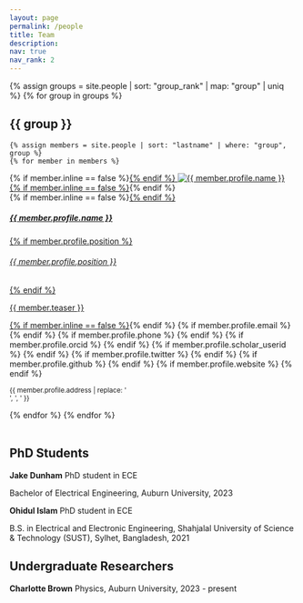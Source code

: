 ```yaml
---
layout: page
permalink: /people
title: Team
description: 
nav: true
nav_rank: 2
---
```


{% assign groups = site.people | sort: "group_rank" | map: "group" | uniq %}
{% for group in groups %}
## {{ group }}

    {% assign members = site.people | sort: "lastname" | where: "group", group %}
    {% for member in members %}
<p>
    <div class="card {% if member.inline == false %}hoverable{% endif %}">
        <div class="row no-gutters">
            <div class="col-sm-4 col-md-3">
            	{% if member.inline == false %}<a href="{{ member.url | relative_url }}">{% endif %}
                <img src="{{ '/assets/img/' | append: member.profile.image | relative_url }}" class="card-img img-fluid" alt="{{ member.profile.name }}" />
            	{% if member.inline == false %}</a>{% endif %}
            </div>
            <div class="team col-sm-8 col-md-9">
                <div class="card-body">
                    {% if member.inline == false %}<a href="{{ member.url | relative_url }}">{% endif %}
                    <h5 class="card-title">{{ member.profile.name }}</h5>
                    {% if member.profile.position %}<h6 class="card-subtitle mb-2 text-muted">{{ member.profile.position }}</h6>{% endif %}
                    <p class="card-text">
                        {{ member.teaser }}
                    </p>
                    {% if member.inline == false %}</a>{% endif %}
                    {% if member.profile.email %}
                        <a href="mailto:{{ member.profile.email }}" class="card-link"><i class="fas fa-envelope"></i></a>
                    {% endif %}
                    {% if member.profile.phone %}
                        <a href="tel:{{ member.profile.phone }}" class="card-link"><i class="fas fa-phone"></i></a>
                    {% endif %}
                    {% if member.profile.orcid %}
                        <a href="https://orcid.org/{{ site.orcid_id }}" title="ORCID"><i class="ai ai-orcid"></i></a>
                    {% endif %}
                    {% if member.profile.scholar_userid %}
                        <a href="https://scholar.google.com/citations?user={{ site.scholar_userid }}" title="Google Scholar"><i class="ai ai-google-scholar"></i></a>
                    {% endif %}
                    {% if member.profile.twitter %}
                        <a href="https://twitter.com/{{ member.profile.twitter }}" class="card-link" target="_blank"><i class="fab fa-twitter"></i></a>
                    {% endif %}
                    {% if member.profile.github %}
                        <a href="https://github.com/{{ member.profile.github }}" class="card-link" target="_blank"><i class="fab fa-github"></i></a>
                    {% endif %}
                    {% if member.profile.website %}
                        <a href="{{ member.profile.website }}" class="card-link" target="_blank"><i class="fas fa-globe"></i></a>
                    {% endif %}
                    <p class="card-text">
                        <small class="test-muted"><i class="fas fa-thumbtack"></i> {{ member.profile.address | replace: '<br />', ', ' }}</small>
                    </p>
                </div>
            </div>
        </div>
    </div>
</p>
    {% endfor %}
{% endfor %}
<br/><br/>

## PhD Students
**Jake Dunham**
PhD student in ECE

Bachelor of Electrical Engineering, Auburn University, 2023

<a href="mailto:jbd0043@auburn.edu" class="card-link"><i class="fas fa-envelope"></i></a>

**Ohidul Islam**
PhD student in ECE

B.S. in Electrical and Electronic Engineering, Shahjalal University of Science & Technology (SUST), Sylhet, Bangladesh, 2021

<a href="mailto:ozi0003@auburn.edu" class="card-link"><i class="fas fa-envelope"></i></a>

## Undergraduate Researchers

**Charlotte Brown**
Physics, Auburn University, 2023 - present
<a href="mailto:scb0118@auburn.edu" class="card-link"><i class="fas fa-envelope"></i></a>
